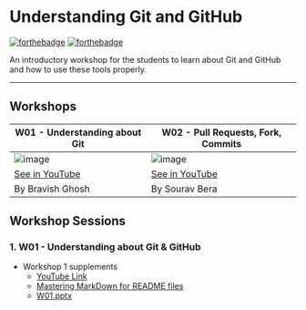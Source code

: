 # Understanding Git and GitHub
[![forthebadge](https://forthebadge.com/images/badges/built-with-love.svg)](https://forthebadge.com) [![forthebadge](https://forthebadge.com/images/badges/for-you.svg)](https://forthebadge.com) 

<desc> An introductory workshop for the students to learn about Git and GitHub and how to use these tools properly. </desc>

<hr>

## Workshops

| W01 - Understanding about Git | W02 - Pull Requests, Fork, Commits | 
| ------ | ------ |
| ![image](https://user-images.githubusercontent.com/39031660/111057119-dfdc5e00-84aa-11eb-85ae-c05ae735c481.png) | ![image](https://user-images.githubusercontent.com/39031660/111057337-c9370680-84ac-11eb-82af-b4160721dd55.png) |
| [See in YouTube]() | [See in YouTube]() |
| By Bravish Ghosh | By Sourav Bera |

## Workshop Sessions

### 1. W01 - Understanding about Git & GitHub
- Workshop 1 supplements
  - [YouTube Link](https://www.youtube.com/watch?v=kVDeoSG2UqI&ab_channel=CodeRoom)
  - [Mastering MarkDown for README files](https://guides.github.com/features/mastering-markdown/)
  - [W01.pptx](https://github.com/SOACodeRoom/understanding-Git-GitHub/files/6136136/W01.pptx)
